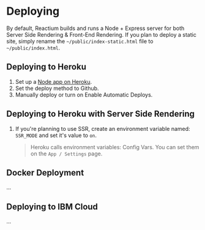 # Deploying

By default, Reactium builds and runs a Node + Express server for both Server Side Rendering &amp; Front-End Rendering.
If you plan to deploy a static site, simply rename the `~/public/index-static.html` file to `~/public/index.html`.

## Deploying to Heroku

1.  Set up a [Node app on Heroku](https://devcenter.heroku.com/articles/getting-started-with-nodejs#introduction).
2.  Set the deploy method to Github.
3.  Manually deploy or turn on Enable Automatic Deploys.

## Deploying to Heroku with Server Side Rendering

1.  If you're planning to use SSR, create an environment variable named: `SSR_MODE` and set it's value to `on`.

    > Heroku calls environment variables: Config Vars. You can set them on the `App / Settings` page.

## Docker Deployment

...

## Deploying to IBM Cloud

...
